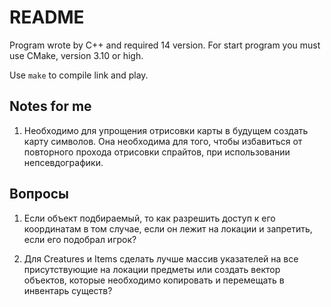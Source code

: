 # README #

Program wrote by C++ and required 14 version.
For start program you must use CMake, version 3.10 or high.

Use `make` to compile link and play.


## Notes for me ##

1.  Необходимо для упрощения отрисовки карты в будущем создать карту символов.
Она необходима для того, чтобы избавиться от повторного прохода отрисовки спрайтов, при использовании непсевдографики.
 
 
## Вопросы ##

1. Если объект подбираемый, то как разрешить доступ к его координатам в том случае, если он лежит на локации и запретить, если его подобрал игрок?

2. Для Creatures и Items сделать лучше массив указателей на все присутствующие на локации предметы или создать вектор объектов, которые необходимо копировать и перемещать в инвентарь существ? 
